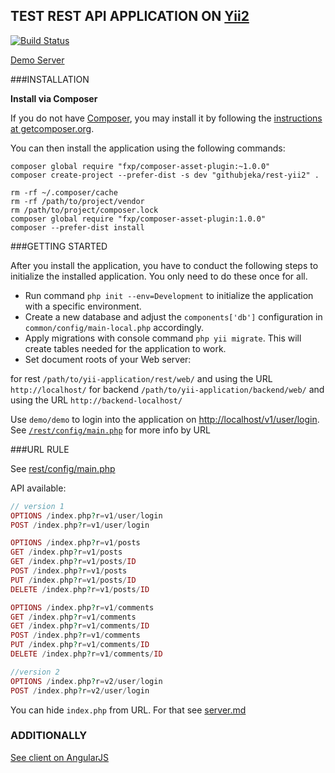 ## TEST REST API APPLICATION ON [Yii2](https://github.com/yiisoft/yii2)

[![Build Status](https://travis-ci.org/githubjeka/yii2-rest.svg)](https://travis-ci.org/githubjeka/yii2-rest)

[Demo Server](https://yii2-rest-githubjeka.c9.io/rest/web/)

###INSTALLATION

**Install via Composer**

If you do not have [Composer](http://getcomposer.org/), you may install it by following the
[instructions at getcomposer.org](https://getcomposer.org/doc/00-intro.md).

You can then install the application using the following commands:

```
composer global require "fxp/composer-asset-plugin:~1.0.0"
composer create-project --prefer-dist -s dev "githubjeka/rest-yii2" .
```
```
rm -rf ~/.composer/cache
rm -rf /path/to/project/vendor
rm /path/to/project/composer.lock
composer global require "fxp/composer-asset-plugin:1.0.0"
composer --prefer-dist install
```

###GETTING STARTED

After you install the application, you have to conduct the following steps to initialize the installed application.
You only need to do these once for all.

- Run command `php init --env=Development` to initialize the application with a specific environment.
- Create a new database and adjust the `components['db']` configuration in `common/config/main-local.php` accordingly.
- Apply migrations with console command ``php yii migrate``. This will create tables needed for the application to work.
- Set document roots of your Web server:

for rest `/path/to/yii-application/rest/web/` and using the URL `http://localhost/`
for backend `/path/to/yii-application/backend/web/` and using the URL `http://backend-localhost/`

Use `demo/demo` to login into the application on [http://localhost/v1/user/login](http://localhost/v1/user/login). See 
[`/rest/config/main.php`](/rest/config/main.php) for more info by URL

###URL RULE

See [rest/config/main.php](rest/config/main.php)

API available:

```php
// version 1
OPTIONS /index.php?r=v1/user/login
POST /index.php?r=v1/user/login

OPTIONS /index.php?r=v1/posts
GET /index.php?r=v1/posts
GET /index.php?r=v1/posts/ID
POST /index.php?r=v1/posts
PUT /index.php?r=v1/posts/ID
DELETE /index.php?r=v1/posts/ID

OPTIONS /index.php?r=v1/comments
GET /index.php?r=v1/comments
GET /index.php?r=v1/comments/ID
POST /index.php?r=v1/comments
PUT /index.php?r=v1/comments/ID
DELETE /index.php?r=v1/comments/ID

//version 2
OPTIONS /index.php?r=v2/user/login
POST /index.php?r=v2/user/login
```

You can hide `index.php` from URL. For that see [server.md](server.md)

### ADDITIONALLY

[See client on AngularJS](https://github.com/githubjeka/angular-yii2)
